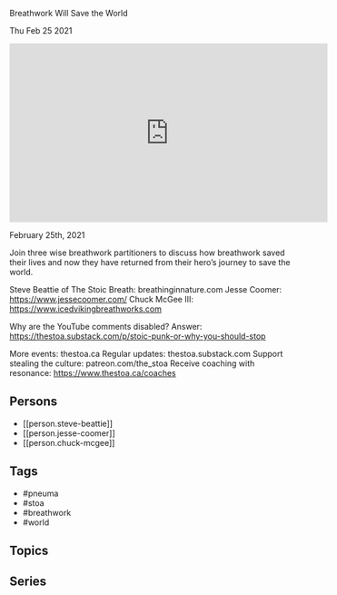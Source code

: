 

 Breathwork Will Save the World

Thu Feb 25 2021

<iframe width="560" height="315" src="https://www.youtube.com/embed/G1U-j790_p8" title="The Pneuma of The Stoa: Breathwork Will Save the World w/ Steve Beattie, Jesse Coomer, & Chuck McGee" frameborder="0" allow="accelerometer; autoplay; clipboard-write; encrypted-media; gyroscope; picture-in-picture" allowfullscreen ></iframe>

February 25th, 2021

Join three wise breathwork partitioners to discuss how breathwork saved their lives and now they have returned from their hero’s journey to save the world. 

Steve Beattie of The Stoic Breath: breathinginnature.com
Jesse Coomer: https://www.jessecoomer.com/
Chuck McGee III: https://www.icedvikingbreathworks.com

Why are the YouTube comments disabled? Answer: https://thestoa.substack.com/p/stoic-punk-or-why-you-should-stop

More events: thestoa.ca
Regular updates: thestoa.substack.com
Support stealing the culture: patreon.com/the_stoa
Receive coaching with resonance: https://www.thestoa.ca/coaches

## Persons

- [[person.steve-beattie]]
- [[person.jesse-coomer]]
- [[person.chuck-mcgee]]

## Tags

- #pneuma
- #stoa
- #breathwork
- #world

## Topics



## Series



